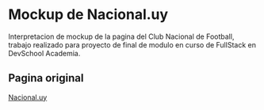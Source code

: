 
# Mockup de Nacional.uy

Interpretacion de mockup de la pagina del Club Nacional de Football, trabajo realizado para proyecto de final de modulo en curso de FullStack en DevSchool Academia.


 





## Pagina original

[Nacional.uy](https://nacional.uy/es)

